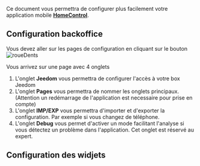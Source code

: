 Ce document vous permettra de configurer plus facilement votre application mobile **[HomeControl](https://play.google.com/store/apps/details?id=fr.touin.thierry.homecontrol&hl=fr)**.

## Configuration backoffice
Vous devez aller sur les pages de configuration en cliquant sur le bouton ![roueDents](/mnt/disque1/Perso/git/documents/images/roueDents.png)

Vous arrivez sur une page avec 4 onglets

1. L'onglet **Jeedom** vous permettra de configurer l'accès à votre box Jeedom
2. L'onglet **Pages** vous permettra de nommer les onglets principaux. (Attention un redémarrage de l'application est necessaire pour prise en compte)
3. L'onglet **IMP/EXP** vous permettra d'importer et d'exporter la configuration. Par exemple si vous changez de téléphone. 
4. L'onglet **Debug** vous permet d'activer un mode facilitant l'analyse si vous détectez un problème dans l'application. Cet onglet est réservé au expert.



## Configuration des widjets


